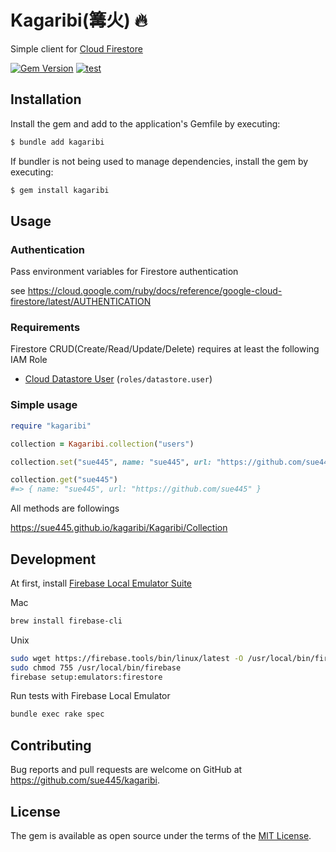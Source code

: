 # Kagaribi(篝火) :fire:
Simple client for [Cloud Firestore](https://cloud.google.com/firestore)

[![Gem Version](https://badge.fury.io/rb/kagaribi.svg)](https://badge.fury.io/rb/kagaribi)
[![test](https://github.com/sue445/kagaribi/actions/workflows/test.yml/badge.svg)](https://github.com/sue445/kagaribi/actions/workflows/test.yml)

## Installation
Install the gem and add to the application's Gemfile by executing:

```bash
$ bundle add kagaribi
```

If bundler is not being used to manage dependencies, install the gem by executing:

```bash
$ gem install kagaribi
```

## Usage
### Authentication
Pass environment variables for Firestore authentication

see https://cloud.google.com/ruby/docs/reference/google-cloud-firestore/latest/AUTHENTICATION

### Requirements
Firestore CRUD(Create/Read/Update/Delete) requires at least the following IAM Role

* [Cloud Datastore User](https://cloud.google.com/iam/docs/understanding-roles#datastore.user) (`roles/datastore.user`)

### Simple usage
```ruby
require "kagaribi"

collection = Kagaribi.collection("users")

collection.set("sue445", name: "sue445", url: "https://github.com/sue445")

collection.get("sue445")
#=> { name: "sue445", url: "https://github.com/sue445" }
```

All methods are followings

https://sue445.github.io/kagaribi/Kagaribi/Collection

## Development
At first, install [Firebase Local Emulator Suite](https://firebase.google.com/docs/emulator-suite/install_and_configure)

Mac 

```bash
brew install firebase-cli
```

Unix

```bash
sudo wget https://firebase.tools/bin/linux/latest -O /usr/local/bin/firebase --quiet
sudo chmod 755 /usr/local/bin/firebase
firebase setup:emulators:firestore
```

Run tests with Firebase Local Emulator

```bash
bundle exec rake spec
```

## Contributing

Bug reports and pull requests are welcome on GitHub at https://github.com/sue445/kagaribi.

## License

The gem is available as open source under the terms of the [MIT License](https://opensource.org/licenses/MIT).
